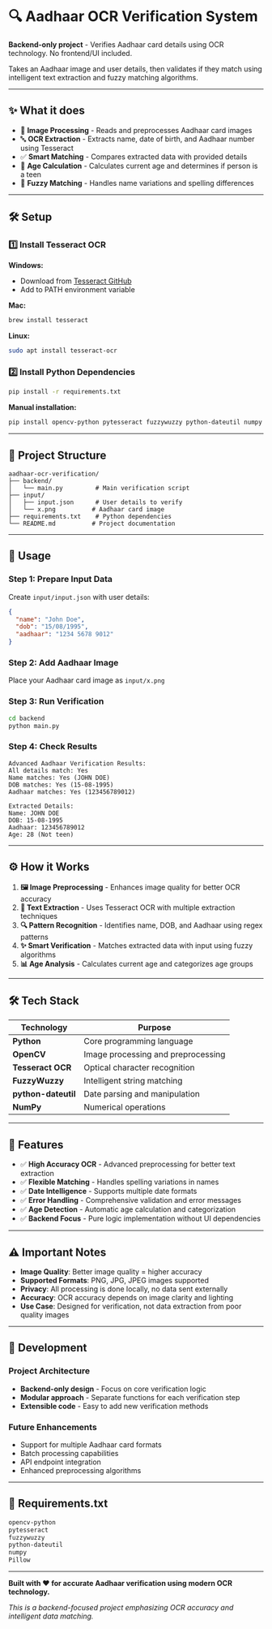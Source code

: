 # 🔍 Aadhaar OCR Verification System

**Backend-only project** - Verifies Aadhaar card details using OCR technology. No frontend/UI included.

Takes an Aadhaar image and user details, then validates if they match using intelligent text extraction and fuzzy matching algorithms.

---

## ✨ What it does

- 📸 **Image Processing** - Reads and preprocesses Aadhaar card images
- 🔤 **OCR Extraction** - Extracts name, date of birth, and Aadhaar number using Tesseract
- ✅ **Smart Matching** - Compares extracted data with provided details
- 📅 **Age Calculation** - Calculates current age and determines if person is a teen
- 🎯 **Fuzzy Matching** - Handles name variations and spelling differences

---

## 🛠️ Setup

### 1️⃣ Install Tesseract OCR

**Windows:**
- Download from [Tesseract GitHub](https://github.com/UB-Mannheim/tesseract/wiki)
- Add to PATH environment variable

**Mac:**
```bash
brew install tesseract
```

**Linux:**
```bash
sudo apt install tesseract-ocr
```

### 2️⃣ Install Python Dependencies

```bash
pip install -r requirements.txt
```

**Manual installation:**
```bash
pip install opencv-python pytesseract fuzzywuzzy python-dateutil numpy
```

---

## 📁 Project Structure

```
aadhaar-ocr-verification/
├── backend/
│   └── main.py         # Main verification script
├── input/
│   ├── input.json      # User details to verify
│   └── x.png          # Aadhaar card image
├── requirements.txt    # Python dependencies
└── README.md          # Project documentation
```

---

## 🚀 Usage

### Step 1: Prepare Input Data
Create `input/input.json` with user details:
```json
{
  "name": "John Doe",
  "dob": "15/08/1995",
  "aadhaar": "1234 5678 9012"
}
```

### Step 2: Add Aadhaar Image
Place your Aadhaar card image as `input/x.png`

### Step 3: Run Verification
```bash
cd backend
python main.py
```

### Step 4: Check Results
```
Advanced Aadhaar Verification Results:
All details match: Yes
Name matches: Yes (JOHN DOE)
DOB matches: Yes (15-08-1995)
Aadhaar matches: Yes (123456789012)

Extracted Details:
Name: JOHN DOE
DOB: 15-08-1995
Aadhaar: 123456789012
Age: 28 (Not teen)
```

---

## ⚙️ How it Works

1. **🖼️ Image Preprocessing** - Enhances image quality for better OCR accuracy
2. **📝 Text Extraction** - Uses Tesseract OCR with multiple extraction techniques
3. **🔍 Pattern Recognition** - Identifies name, DOB, and Aadhaar using regex patterns
4. **✨ Smart Verification** - Matches extracted data with input using fuzzy algorithms
5. **📊 Age Analysis** - Calculates current age and categorizes age groups

---

## 🛠️ Tech Stack

| Technology | Purpose |
|------------|---------|
| **Python** | Core programming language |
| **OpenCV** | Image processing and preprocessing |
| **Tesseract OCR** | Optical character recognition |
| **FuzzyWuzzy** | Intelligent string matching |
| **python-dateutil** | Date parsing and manipulation |
| **NumPy** | Numerical operations |

---

## 💼 Features

- ✅ **High Accuracy OCR** - Advanced preprocessing for better text extraction
- ✅ **Flexible Matching** - Handles spelling variations in names
- ✅ **Date Intelligence** - Supports multiple date formats
- ✅ **Error Handling** - Comprehensive validation and error messages
- ✅ **Age Detection** - Automatic age calculation and categorization
- ✅ **Backend Focus** - Pure logic implementation without UI dependencies

---

## ⚠️ Important Notes

- **Image Quality**: Better image quality = higher accuracy
- **Supported Formats**: PNG, JPG, JPEG images supported
- **Privacy**: All processing is done locally, no data sent externally
- **Accuracy**: OCR accuracy depends on image clarity and lighting
- **Use Case**: Designed for verification, not data extraction from poor quality images

---

## 🔧 Development

### Project Architecture
- **Backend-only design** - Focus on core verification logic
- **Modular approach** - Separate functions for each verification step
- **Extensible code** - Easy to add new verification methods

### Future Enhancements
- Support for multiple Aadhaar card formats
- Batch processing capabilities
- API endpoint integration
- Enhanced preprocessing algorithms

---

## 📄 Requirements.txt

```txt
opencv-python
pytesseract
fuzzywuzzy
python-dateutil
numpy
Pillow
```

---

**Built with ❤️ for accurate Aadhaar verification using modern OCR technology.**

*This is a backend-focused project emphasizing OCR accuracy and intelligent data matching.*
